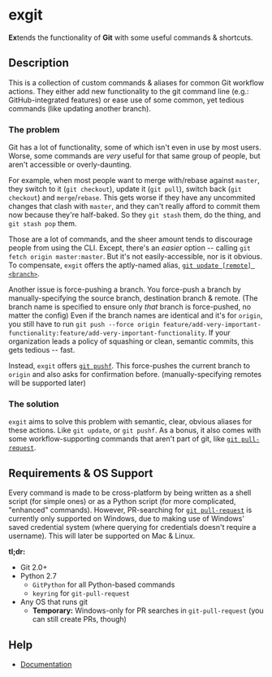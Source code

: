 # exgit
**Ex**tends the functionality of **Git** with some useful commands &amp; shortcuts.

## Description
This is a collection of custom commands &amp; aliases for common Git workflow actions. They either add new functionality to the git command line (e.g.: GitHub-integrated features) or ease use of some common, yet tedious commands (like updating another branch).

### The problem
Git has a lot of functionality, some of which isn't even in use by most users. Worse, some commands are *very* useful for that same group of people, but aren't accessible or overly-daunting.

For example, when most people want to merge with/rebase against `master`, they switch to it (`git checkout`), update it (`git pull`), switch back (`git checkout`) and `merge`/`rebase`. This gets worse if they have any uncommited changes that clash with `master`, and they can't really afford to commit them now because they're half-baked. So they `git stash` them, do the thing, and `git stash pop` them.

Those are a lot of commands, and the sheer amount tends to discourage people from using the CLI. Except, there's an *easier* option -- calling `git fetch origin master:master`. But it's not easily-accessible, nor is it obvious. To compensate, `exgit` offers the aptly-named alias, [`git update [remote] <branch>`](/docs/README.md#git-update).

Another issue is force-pushing a branch. You force-push a branch by manually-specifying the source branch, destination branch & remote. (The branch name is specified to ensure only *that* branch is force-pushed, no matter the config) Even if the branch names are identical and it's for `origin`, you still have to run `git push --force origin feature/add-very-important-functionality:feature/add-very-important-functionality`. If your organization leads a policy of squashing or clean, semantic commits, this gets tedious -- fast.

Instead, `exgit` offers [`git pushf`](/docs/README.md#git-pushf). This force-pushes the current branch to `origin` and also asks for confirmation before. (manually-specifying remotes will be supported later)

### The solution
`exgit` aims to solve this problem with semantic, clear, obvious aliases for these actions. Like `git update`, or `git pushf`. As a bonus, it also comes with some workflow-supporting commands that aren't part of git, like [`git pull-request`](/docs/README.md#git-pull-request).

## Requirements & OS Support
Every command is made to be cross-platform by being written as a shell script (for simple ones) or as a Python script (for more complicated, "enhanced" commands). However, PR-searching for [`git pull-request`](/docs/README.md#git-pull-request) is currently only supported on Windows, due to making use of Windows' saved credential system (where querying for credentials doesn't require a username). This will later be supported on Mac & Linux.

**tl;dr:**
- Git 2.0+
- Python 2.7
  - `GitPython` for all Python-based commands
  - `keyring` for `git-pull-request`
- Any OS that runs git
  - **Temporary:** Windows-only for PR searches in `git-pull-request` (you can still create PRs, though)

## Help
- [Documentation](docs/README.md)
